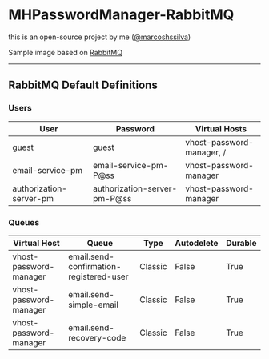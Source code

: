 # MHPasswordManager-RabbitMQ
this is an open-source project by me ([@marcoshssilva](https://github.com/marcoshssilva))

Sample image based on [RabbitMQ](https://hub.docker.com/_/rabbitmq)

---

## RabbitMQ Default Definitions

### Users

| User                    | Password                     | Virtual Hosts             |
|-------------------------|------------------------------|---------------------------|
| guest                   | guest                        | vhost-password-manager, / |
| email-service-pm        | email-service-pm-P@ss        | vhost-password-manager    |
| authorization-server-pm | authorization-server-pm-P@ss | vhost-password-manager    |

### Queues

| Virtual Host           | Queue                                   | Type    | Autodelete | Durable |
|------------------------|-----------------------------------------|---------|------------|---------|
| vhost-password-manager | email.send-confirmation-registered-user | Classic | False      | True    |
| vhost-password-manager | email.send-simple-email                 | Classic | False      | True    |
| vhost-password-manager | email.send-recovery-code                | Classic | False      | True    |
